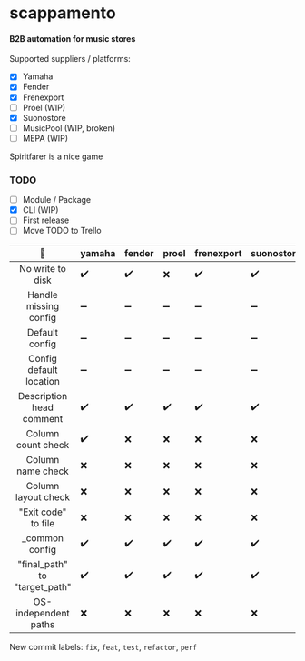 # scappamento
#### B2B automation for music stores

Supported suppliers / platforms:
- [x] Yamaha
- [x] Fender
- [x] Frenexport
- [ ] Proel (WIP)
- [x] Suonostore
- [ ] MusicPool (WIP, broken)
- [ ] MEPA (WIP)

Spiritfarer is a nice game

### TODO
- [ ] Module / Package
- [x] CLI (WIP)
- [ ] First release
- [ ] Move TODO to Trello

|          :broccoli:           | yamaha             | fender             | proel              | frenexport         | suonostore         | musicpool          | mepa               | _common            |
|:-----------------------------:|:-------------------|:-------------------|:-------------------|:-------------------|:-------------------|:-------------------|:-------------------|:-------------------|
|       No write to disk        | :heavy_check_mark: | :heavy_check_mark: | :x:                | :heavy_check_mark: | :heavy_check_mark: | :heavy_check_mark: | :x:                | :heavy_minus_sign: |
|     Handle missing config     | :heavy_minus_sign: | :heavy_minus_sign: | :heavy_minus_sign: | :heavy_minus_sign: | :heavy_minus_sign: | :heavy_minus_sign: | :heavy_minus_sign: | :x:                |
|        Default config         | :heavy_minus_sign: | :heavy_minus_sign: | :heavy_minus_sign: | :heavy_minus_sign: | :heavy_minus_sign: | :heavy_minus_sign: | :heavy_minus_sign: | :x:                |
|    Config default location    | :heavy_minus_sign: | :heavy_minus_sign: | :heavy_minus_sign: | :heavy_minus_sign: | :heavy_minus_sign: | :heavy_minus_sign: | :heavy_minus_sign: | :x:                |
|   Description head comment    | :heavy_check_mark: | :heavy_check_mark: | :heavy_check_mark: | :heavy_check_mark: | :heavy_check_mark: | :heavy_check_mark: | :x:                | :heavy_check_mark: |
|      Column count check       | :heavy_check_mark: | :x:                | :x:                | :x:                | :x:                | :x:                | :x:                | :heavy_minus_sign: |
|       Column name check       | :x:                | :x:                | :x:                | :x:                | :x:                | :x:                | :x:                | :heavy_minus_sign: |
|      Column layout check      | :x:                | :x:                | :x:                | :x:                | :x:                | :x:                | :x:                | :heavy_minus_sign: |
|      "Exit code" to file      | :x:                | :x:                | :x:                | :x:                | :x:                | :x:                | :x:                | :heavy_minus_sign: |
|        _common config         | :heavy_check_mark: | :heavy_check_mark: | :heavy_check_mark: | :heavy_check_mark: | :heavy_check_mark: | :heavy_check_mark: | :heavy_check_mark: | :heavy_minus_sign: |
| "final_path" to "target_path" | :heavy_check_mark: | :heavy_check_mark: | :heavy_check_mark: | :heavy_check_mark: | :heavy_check_mark: | :heavy_check_mark: | :heavy_check_mark: | :heavy_minus_sign: |
|     OS-independent paths      | :x:                | :x:                | :x:                | :x:                | :x:                | :x:                | :x:                | :heavy_minus_sign: |

New commit labels: `fix`, `feat`, `test`, `refactor`, `perf`